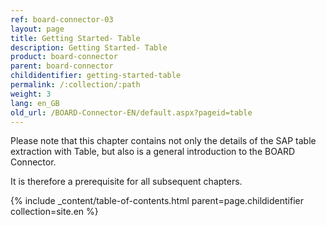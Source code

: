 ```yaml
---
ref: board-connector-03
layout: page
title: Getting Started- Table
description: Getting Started- Table
product: board-connector
parent: board-connector
childidentifier: getting-started-table
permalink: /:collection/:path
weight: 3
lang: en_GB
old_url: /BOARD-Connector-EN/default.aspx?pageid=table
---
```


Please note that this chapter contains not only the details of the SAP table extraction with Table, but also is a general introduction to  the BOARD Connector.

It is therefore a prerequisite for all subsequent chapters.

{% include _content/table-of-contents.html parent=page.childidentifier collection=site.en %}
